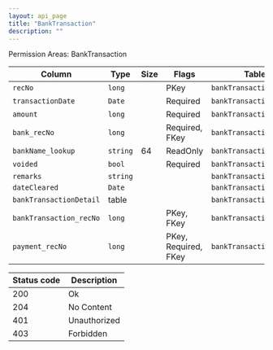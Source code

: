 ```yaml
---
layout: api_page
title: "BankTransaction"
description: ""
---
```




Permission Areas: BankTransaction

| Column | Type | Size | Flags | Table | Description |
| ------ | ---- | ---- | ----- | ----- | ----------- |
| `recNo` | `long` |  | PKey | `bankTransaction` | 
| `transactionDate` | `Date` |  | Required | `bankTransaction` | 
| `amount` | `long` |  | Required | `bankTransaction` | 
| `bank_recNo` | `long` |  | Required, FKey | `bankTransaction` | 
| `bankName_lookup` | `string` | 64 | ReadOnly | `bankTransaction` | 
| `voided` | `bool` |  | Required | `bankTransaction` | 
| `remarks` | `string` |  |  | `bankTransaction` | 
| `dateCleared` | `Date` |  |  | `bankTransaction` | 
| `bankTransactionDetail ` | table |  |  | `bankTransaction` | 
| `bankTransaction_recNo` | `long` |  | PKey, FKey | `bankTransactionDetail` | 
| `payment_recNo` | `long` |  | PKey, Required, FKey | `bankTransactionDetail` | 

| Status code | Description |
| ----------- | ----------- |
| 200 | Ok |
| 204 | No Content |
| 401 | Unauthorized |
| 403 | Forbidden |


